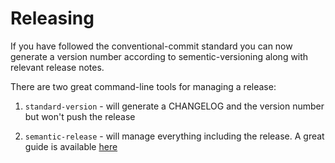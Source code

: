 Releasing
====================

If you have followed the conventional-commit standard you can now generate a version number according to sementic-versioning along with relevant release notes.

There are two great command-line tools for managing a release:

1) `standard-version` - will generate a CHANGELOG and the version number but won't push the release

2) `semantic-release` - will manage everything including the release.  A great guide is available [here](https://github.com/semantic-release/semantic-release/blob/master/docs/usage/getting-started.md#getting-started)
